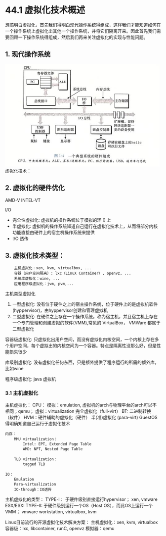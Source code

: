 # 44.1 虚拟化技术概述
想搞明白虚拟化，首先我们得明白现代操作系统得组成，这样我们才能知道如何在一个操作系统上虚拟化出其他一个操作系统，并将它们隔离开来。因此首先我们需要回顾一下操作系统得组成，然后我们再来关注虚拟化的实现与性能问题。

## 1. 现代操作系统
![computer](../images/45/computer.jpg)
虚拟化技术：


## 2. 虚拟化的硬件优化
AMD-V
INTEL-VT

I/O
- 完全性虚拟化: 虚拟机的操作系统位于模拟的环 0 上
- 半虚拟化: 虚拟机的操作系统知道自己运行在虚拟化技术上，从而将部分内核功能直接由硬件上的宿主机操作系统来提供
- I/O 透传

## 3. 虚拟化技术类型：
		主机虚拟化：xen, kvm, virtualbox, ...
		容器（用户空间隔离）: lxc（LinuX Container）, openvz, ...
		系统库虚拟化：wine, ...
		应用程序级虚拟化：jvm, pvm,...

主机类型虚拟化
1. 一型虚拟化: 没有位于硬件之上的宿主操作系统，位于硬件上的是虚拟机软件(hyppervisor)，由hyppervisor创建和管理虚拟机
2. 二型虚拟化: 在硬件之上存在一个操作系统，称为宿主机，并且宿主机上存在一个专门管理和创建虚拟的软件(VMM),常见的 VirtualBox， VMWare 都属于 二型虚拟化

容器级虚拟化: 只虚拟化出用户空间，而没有虚拟化内核空间，一个内核上存在多个用户空间，每个虚拟出的内核空间为一个容器。特点是隔离性没那么好，但是性能损失很少


库级别虚拟化: 没有虚拟化任何东西，只是额外提供了程序运行的所需的额外库，比如wine

程序级虚拟化: java 虚拟机

### 3.1 主机虚拟化
主机虚拟化：
	CPU：
		模拟：emulation, 虚拟机的arch与物理平台的arch可以不相同；qemu；
		虚拟：virtualization
			完全虚拟化（full-virt）
				BT: 二进制转换 （软件）
				HVM：硬件辅助的虚拟化（硬件）
			半(准)虚拟化 (para-virt)
				GuestOS得明确知道自己运行于虚拟化技术

	内存：
		MMU virtualization：
			Intel: EPT, Extended Page Table
			AMD: NPT, Nested Page Table

		TLB virtualization：
			tagged TLB

	IO：
		Emulation
		Para-virtualization
		IO-through：IO透传


主机虚拟化的类型：
	TYPE-I：
		于硬件级别直接运行hypervisor；
		xen, vmware ESX/ESXI
	TYPE-II:
		于硬件级别运行一个OS（Host OS），而此OS上运行一个VMM；
		vmware workstation, virtualbox, kvm

Linux目前流行的开源虚拟化技术解决方案：
	主机虚拟化：xen, kvm, virtualbox
	容器级：lxc, libcontainer, runC, openvz
	模拟器：qemu
